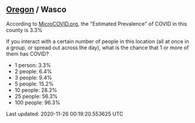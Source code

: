 
## [Oregon](/united-states/oregon) / Wasco

According to [MicroCOVID.org](http://microcovid.org),
the "Estimated Prevalence" of COVID in this county is 3.3%

If you interact with a certain number of people in this location
(all at once in a group, or spread out across the day), what is the chance that
1 or more of them has COVID?

- 1 person: 3.3%
- 2 people: 6.4%
- 3 people: 9.4%
- 5 people: 15.2%
- 10 people: 28.2%
- 25 people: 56.3%
- 100 people: 96.3%

Last updated: 2020-11-26 00:19:20.553625 UTC
